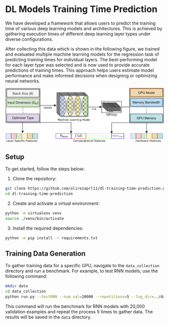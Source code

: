 # DL Models Training Time Prediction

We have developed a framework that allows users to predict the training time of various deep learning models and architectures. This is achieved by gathering execution times of different deep learning layer types under diverse configurations.

After collecting this data which is shown in the following figure, we trained and evaluated multiple machine learning models for the regression task of predicting training times for individual layers. The best-performing model for each layer type was selected and is now used to provide accurate predictions of training times. This approach helps users estimate model performance and make informed decisions when designing or optimizing neural networks.

![System Overview](./docs/CFPredOverview.png "System Architecture")



## Setup

To get started, follow the steps below:

1. Clone the repository:

```bash
git clone https://github.com/alirezaprl11/dl-training-time-prediction.git
cd dl-training-time-prediction
```

2. Create and activate a virtual environment:
```bash
python -m virtualenv venv
source ./venv/bin/activate
```

3. Install the required dependencies:
```bash
python -m pip install -r requirements.txt
```


## Training Data Generation
To gather training data for a specific GPU, navigate to the `data_collection` directory and run a benchmark. For example, to test RNN models, use the following command:

```bash
mkdir data
cd data_collection
python run.py --testRNN --num_val=20000 --repetitions=5 --log_dir=../data 
```

This command will run the benchmark for RNN models with 20,000 validation examples and repeat the process 5 times to gather data. The results will be saved in the `data` directory.
